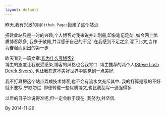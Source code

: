 ```yaml
---
layout: default
---
```


昨天,我有兴致的用`Github Pages`搭建了这个站点.

搭建此站只是一时的兴趣,个人博客对我来说并非刚需,印象笔记足矣. 如今网上优质博客颇多,
我多于敬佩,并深感于自己的不足. 在我感到不足之余,写下此文,当作为奋起而迈出的第一步.

昨天看到一篇文章:[我为什么写博客?](http://beiyuu.com/why-blog/)  
博主的态度让我很受感染,博客的风格也合我胃口.
博主推荐的两个人([Steve Losh](http://stevelosh.com/)  [Derek Sivers](http://sivers.org/)),
也让我在这不美好世界中感觉到一点美好.

我不打算把这个站点弄成技术博客,也不会有流水文充斥其中. 我的打算是写的不好就不要写,宁缺勿烂.
即便转载一些优质博文,也比我乱写一通强得多.

以后的日子谁说得准呢,但一定会胜于现在. 我努力,并坚信.

By 2014-11-26